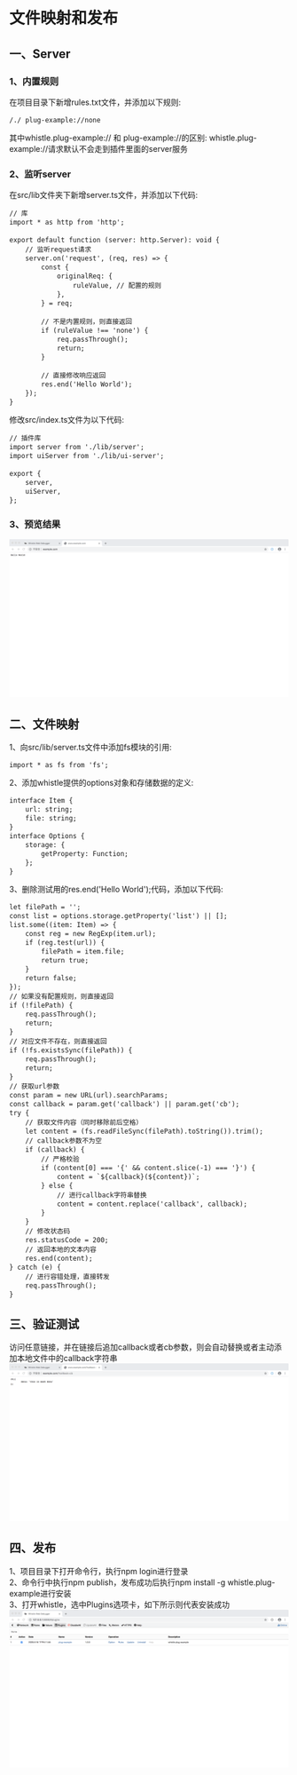 # 文件映射和发布
## 一、Server
### 1、内置规则
在项目目录下新增rules.txt文件，并添加以下规则:
```
/./ plug-example://none
```
其中whistle.plug-example:// 和 plug-example://的区别: whistle.plug-example://请求默认不会走到插件里面的server服务
### 2、监听server
在src/lib文件夹下新增server.ts文件，并添加以下代码:
```
// 库
import * as http from 'http';

export default function (server: http.Server): void {
    // 监听request请求
    server.on('request', (req, res) => {
        const {
            originalReq: {
                ruleValue, // 配置的规则
            },
        } = req;

        // 不是内置规则，则直接返回
        if (ruleValue !== 'none') {
            req.passThrough();
            return;
        }

        // 直接修改响应返回
        res.end('Hello World');
    });
}
```
修改src/index.ts文件为以下代码:
```
// 插件库
import server from './lib/server';
import uiServer from './lib/ui-server';

export {
    server,
    uiServer,
};
```
### 3、预览结果
![Server](https://raw.githubusercontent.com/Ke1992/examples/master/whistle-plug/docs/assets/003/server.png "Server")
## 二、文件映射
1、向src/lib/server.ts文件中添加fs模块的引用:
```
import * as fs from 'fs';
```
2、添加whistle提供的options对象和存储数据的定义:
```
interface Item {
    url: string;
    file: string;
}
interface Options {
    storage: {
        getProperty: Function;
    };
}
```
3、删除测试用的res.end('Hello World');代码，添加以下代码:
```
let filePath = '';
const list = options.storage.getProperty('list') || [];
list.some((item: Item) => {
    const reg = new RegExp(item.url);
    if (reg.test(url)) {
        filePath = item.file;
        return true;
    }
    return false;
});
// 如果没有配置规则，则直接返回
if (!filePath) {
    req.passThrough();
    return;
}
// 对应文件不存在，则直接返回
if (!fs.existsSync(filePath)) {
    req.passThrough();
    return;
}
// 获取url参数
const param = new URL(url).searchParams;
const callback = param.get('callback') || param.get('cb');
try {
    // 获取文件内容（同时移除前后空格）
    let content = (fs.readFileSync(filePath).toString()).trim();
    // callback参数不为空
    if (callback) {
        // 严格校验
        if (content[0] === '{' && content.slice(-1) === '}') {
            content = `${callback}(${content})`;
        } else {
            // 进行callback字符串替换
            content = content.replace('callback', callback);
        }
    }
    // 修改状态码
    res.statusCode = 200;
    // 返回本地的文本内容
    res.end(content);
} catch (e) {
    // 进行容错处理，直接转发
    req.passThrough();
}
```
## 三、验证测试
访问任意链接，并在链接后追加callback或者cb参数，则会自动替换或者主动添加本地文件中的callback字符串
![文件映射](https://raw.githubusercontent.com/Ke1992/examples/master/whistle-plug/docs/assets/003/file-mapping.png "文件映射")
## 四、发布
1、项目目录下打开命令行，执行npm login进行登录  
2、命令行中执行npm publish，发布成功后执行npm install -g whistle.plug-example进行安装  
3、打开whistle，选中Plugins选项卡，如下所示则代表安装成功  
![发布](https://raw.githubusercontent.com/Ke1992/examples/master/whistle-plug/docs/assets/003/publish.png "发布")
